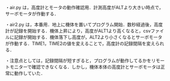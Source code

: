 ・air.py は，高度計とモータの動作確認用．計測高度がALTより大きい時点で，サーボモータが作動する．

・air2.py は，本番用．地上に機体を置いてプログラム開始．数秒経過後，高度計が記録を開始する．機体上昇により，高度がALT1より高くなると，csvファイルに記録が開始する．機体落下し高度が，ALT2より小さくなるとサーボモータが作動する．TIME1，TIME2の値を変えることで，高度計の記録間隔を変えられる．

・注意点としては，記録間隔が短すぎると，プログラムが動作してるかをリモートモニターで確認できなくなる．しかし，機体本体の高度計とサーボモータは正常に動作していた．
